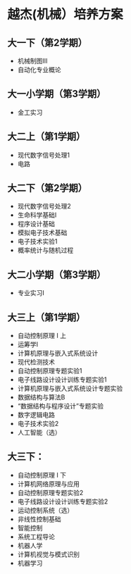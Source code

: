 # 越杰(机械）培养方案

## 大一下（第2学期）
- 机械制图Ⅲ
- 自动化专业概论

## 大一小学期（第3学期）
- 金工实习

## 大二上（第1学期）
- 现代数字信号处理1
- 电路

## 大二下（第2学期）
- 现代数字信号处理2
- 生命科学基础I
- 程序设计基础
- 模拟电子技术基础
- 电子技术实验1
- 概率统计与随机过程

## 大二小学期（第3学期）
- 专业实习Ⅰ

## 大三上（第1学期）
- 自动控制原理 I 上
- 运筹学I
- 计算机原理与嵌入式系统设计
- 现代检测技术
- 自动控制原理专题实验1
- 电子线路设计设计训练专题实验1
- 计算机原理与嵌入式系统设计专题实验
- 数据结构与算法B
- “数据结构与程序设计”专题实验
- 数字逻辑电路
- 电子技术实验2
- 人工智能（选）

## 大三下：
- 自动控制原理 I 下
- 计算机网络原理与应用
- 自动控制原理专题实验2
- 电子线路设计设计训练专题实验2
- 运动控制系统（选）
- 非线性控制基础
- 智能控制
- 系统工程导论
- 机器人学
- 计算机视觉与模式识别
- 机器学习
